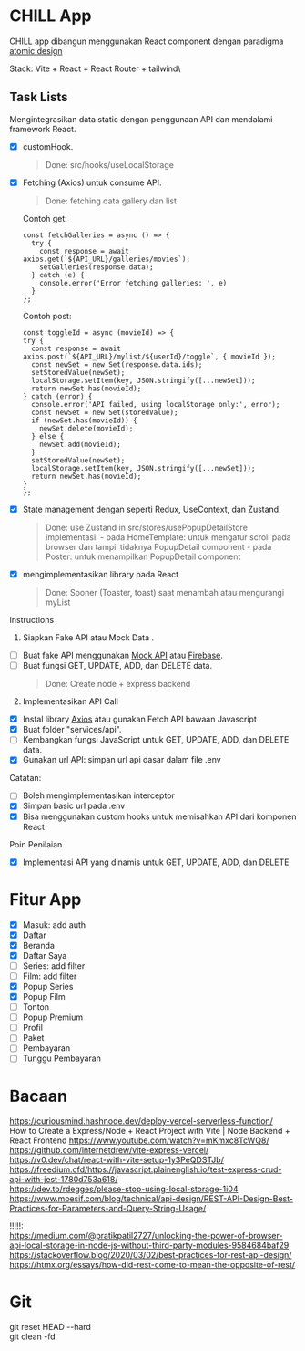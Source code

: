 # CHILL App


CHILL app dibangun menggunakan React component dengan paradigma [atomic design](https://github.com/mfatihz/fsd15-intermediate-1/blob/main/README.md)  

Stack: Vite + React + React Router + tailwind\

## Task Lists
Mengintegrasikan data static dengan penggunaan API dan mendalami framework React.
- [x] customHook.
    > Done: src/hooks/useLocalStorage
- [x] Fetching (Axios) untuk consume API.
    > Done: fetching data gallery dan list
    
    Contoh get:
    ```
    const fetchGalleries = async () => {
      try {
        const response = await axios.get(`${API_URL}/galleries/movies`);
        setGalleries(response.data);
      } catch (e) {
        console.error('Error fetching galleries: ', e)
      }
    };
    ```

    Contoh post:
    ```
    const toggleId = async (movieId) => {
    try {
      const response = await axios.post(`${API_URL}/mylist/${userId}/toggle`, { movieId });
      const newSet = new Set(response.data.ids);
      setStoredValue(newSet);
      localStorage.setItem(key, JSON.stringify([...newSet]));
      return newSet.has(movieId);
    } catch (error) {
      console.error('API failed, using localStorage only:', error);
      const newSet = new Set(storedValue);
      if (newSet.has(movieId)) {
        newSet.delete(movieId);
      } else {
        newSet.add(movieId);
      }
      setStoredValue(newSet);
      localStorage.setItem(key, JSON.stringify([...newSet]));
      return newSet.has(movieId);
    }
  };
    ```
- [x] State management dengan seperti Redux, UseContext, dan Zustand.
    > Done: use Zustand in src/stores/usePopupDetailStore
        implementasi:
        - pada HomeTemplate: untuk mengatur scroll pada browser dan tampil tidaknya PopupDetail component
        - pada Poster: untuk menampilkan PopupDetail component
- [x] mengimplementasikan library pada React
    > Done: Sooner (Toaster, toast) saat menambah atau mengurangi myList

Instructions
1. Siapkan Fake API atau Mock Data .
- [ ] Buat fake API menggunakan [Mock API](https://mockapi.io/) atau [Firebase](https://firebase.google.com/).
- [ ] Buat fungsi GET, UPDATE, ADD, dan DELETE data.
  > Done: Create node + express backend
2. Implementasikan API Call
- [x] Instal library [Axios](https://axios-http.com/docs/intro) atau gunakan Fetch API bawaan Javascript
- [x] Buat folder "services/api".
- [ ] Kembangkan fungsi JavaScript untuk GET, UPDATE, ADD, dan DELETE data.
- [x] Gunakan url API: simpan url api dasar dalam file .env

Catatan:
- [ ] Boleh mengimplementasikan interceptor
- [x] Simpan basic url pada .env
- [x] Bisa menggunakan custom hooks untuk memisahkan API dari komponen React

Poin Penilaian
- [x] Implementasi API yang dinamis untuk GET, UPDATE, ADD, dan DELETE


# Fitur App
- [x] Masuk: add auth
- [x] Daftar
- [x] Beranda
- [x] Daftar Saya
- [ ] Series: add filter
- [ ] Film: add filter
- [x] Popup Series
- [x] Popup Film
- [ ] Tonton
- [ ] Popup Premium
- [ ] Profil
- [ ] Paket
- [ ] Pembayaran
- [ ] Tunggu Pembayaran

# Bacaan
https://curiousmind.hashnode.dev/deploy-vercel-serverless-function/  
How to Create a Express/Node + React Project with Vite | Node Backend + React Frontend
https://www.youtube.com/watch?v=mKmxc8TcWQ8/  
https://github.com/internetdrew/vite-express-vercel/  
https://v0.dev/chat/react-with-vite-setup-1y3PeQDSTJb/  
https://freedium.cfd/https://javascript.plainenglish.io/test-express-crud-api-with-jest-1780d753a618/  
https://dev.to/rdegges/please-stop-using-local-storage-1i04
https://www.moesif.com/blog/technical/api-design/REST-API-Design-Best-Practices-for-Parameters-and-Query-String-Usage/

!!!!!:  
https://medium.com/@pratikpatil2727/unlocking-the-power-of-browser-api-local-storage-in-node-js-without-third-party-modules-9584684baf29  
https://stackoverflow.blog/2020/03/02/best-practices-for-rest-api-design/  
https://htmx.org/essays/how-did-rest-come-to-mean-the-opposite-of-rest/  

# Git
git reset HEAD --hard  
git clean -fd
